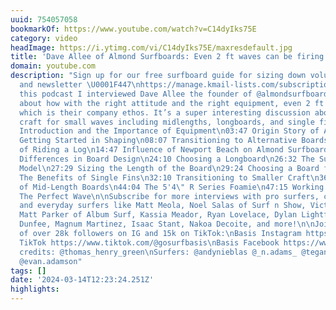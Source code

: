 ```yaml
---
uuid: 754057058
bookmarkOf: https://www.youtube.com/watch?v=C14dyIks75E
category: video
headImage: https://i.ytimg.com/vi/C14dyIks75E/maxresdefault.jpg
title: 'Dave Allee of Almond Surfboards: Even 2 ft waves can be firing'
domain: youtube.com
description: "Sign up for our free surfboard guide for sizing down volume, video library,
  and newsletter \U0001F447\nhttps://manage.kmail-lists.com/subscriptions/subscribe?a=Xv9b5L&g=W2pNT4\n\nIn
  this podcast I interviewed Dave Allee the founder of @almondsurfboards and talked
  about how with the right attitude and the right equipment, even 2 ft can be firing,
  which is their company ethos. It’s a super interesting discussion about the right
  craft for small waves including midlengths, longboards, and single fins.\n\nChapters\n00:00
  Introduction and the Importance of Equipment\n03:47 Origin Story of Almond Surfboards\n05:45
  Getting Started in Shaping\n08:07 Transitioning to Alternative Boards\n10:03 Benefits
  of Riding a Log\n14:47 Influence of Newport Beach on Almond Surfboards\n21:45 Regional
  Differences in Board Design\n24:10 Choosing a Longboard\n26:32 The Surf Nice Longboard
  Model\n27:29 Sizing the Length of the Board\n29:24 Choosing a Board for Beginners\n31:19
  The Benefits of Single Fins\n32:10 Transitioning to Smaller Craft\n36:00 The Philosophy
  of Mid-Length Boards\n44:04 The 5'4\" R Series Foamie\n47:15 Working with Andy Nieblas\n51:05
  The Perfect Wave\n\nSubscribe for more interviews with pro surfers, coaches, shapers,
  and everyday surfers like Matt Meola, Noel Salas of Surf n Show, Victor Bernardo,
  Matt Parker of Album Surf, Kassia Meador, Ryan Lovelace, Dylan Lightfoot, Derek
  Dunfee, Magnum Martinez, Isaac Stant, Nakoa Decoite, and more!\n\nJoin our community
  of over 28k followers on IG and 15k on TikTok:\nBasis Instagram https://www.instagram.com/gosurfbasis/\nBasis
  TikTok https://www.tiktok.com/@gosurfbasis\nBasis Facebook https://www.facebook.com/gosurfbasis/\n\nThumbnail
  credits: @thomas_henry_green\nSurfers: @andynieblas @_n.adams_ @tegan_gainan @drewmeseck\n\U0001F3A5:
  @evan.adamson"
tags: []
date: '2024-03-14T12:23:24.251Z'
highlights: 
---
```




